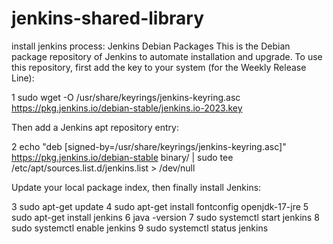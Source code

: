 # jenkins-shared-library
install jenkins process:
Jenkins Debian Packages
This is the Debian package repository of Jenkins to automate installation and upgrade. To use this repository, first add the key to your system (for the Weekly Release Line):

    
 1 sudo wget -O /usr/share/keyrings/jenkins-keyring.asc \
    https://pkg.jenkins.io/debian-stable/jenkins.io-2023.key
  
Then add a Jenkins apt repository entry:
    
2  echo "deb [signed-by=/usr/share/keyrings/jenkins-keyring.asc]" \
    https://pkg.jenkins.io/debian-stable binary/ | sudo tee \
    /etc/apt/sources.list.d/jenkins.list > /dev/null
  
Update your local package index, then finally install Jenkins:

   
3 sudo apt-get update
4  sudo apt-get install fontconfig openjdk-17-jre
5 sudo apt-get install jenkins
6 java -version
7 sudo systemctl start jenkins
8 sudo systemctl enable jenkins
9 sudo systemctl status jenkins
